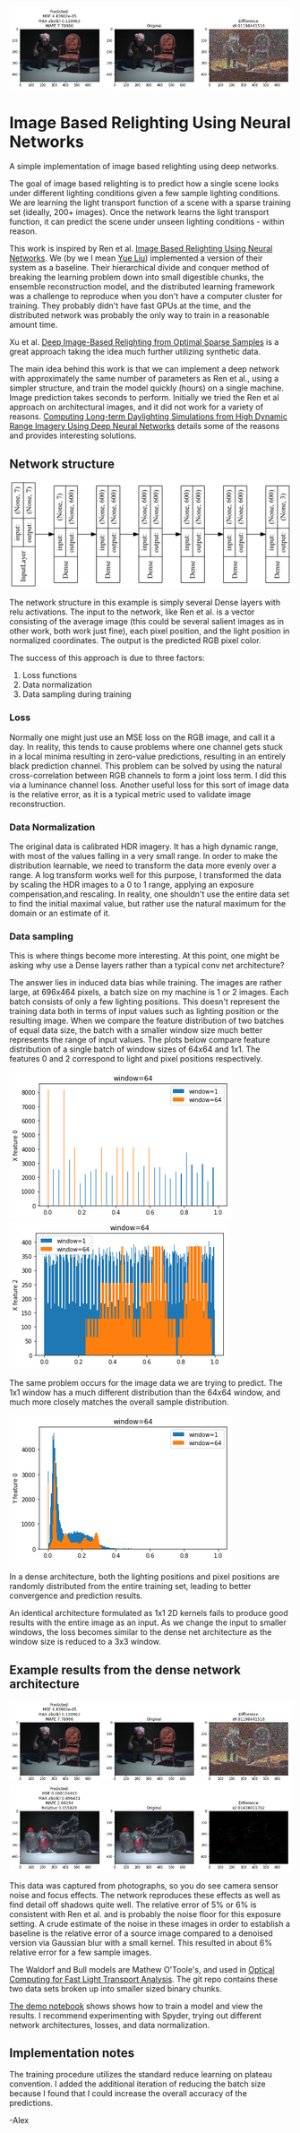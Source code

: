 <img style="float: center;" src=./documents/waldorf_example.png>

# Image Based Relighting Using Neural Networks

A simple implementation of image based relighting using deep networks.

The goal of image based relighting is to predict how a single scene looks under different lighting conditions given a few sample lighting conditions. We are learning the light transport function of a scene with a sparse training set (ideally, 200+ images).  Once the network learns the light transport function, it can predict the scene under unseen lighting conditions - within reason.

This work is inspired by Ren et al. [Image Based Relighting Using Neural Networks](https://www.microsoft.com/en-us/research/video/image-based-relighting-using-neural-networks-2/).  We (by we I mean [Yue Liu](https://github.com/yueAUW/neural-daylighting)) implemented a version of their system as a baseline. Their hierarchical divide and conquer method of breaking the learning problem down into small digestible chunks, the ensemble reconstruction model, and the distributed learning framework was a challenge to reproduce when you don't have a computer cluster for training.  They probably didn't have fast GPUs at the time, and the distributed network was probably the only way to train in a reasonable amount time.

Xu et al. [Deep Image-Based Relighting from Optimal Sparse Samples](https://dl.acm.org/citation.cfm?doid=3197517.3201313) is a great approach taking the idea much further utilizing synthetic data.

The main idea behind this work is that we can implement a deep network with approximately the same number of parameters as Ren et al., using a simpler structure, and train the model quickly (hours) on a single machine.  Image prediction takes seconds to perform. Initially we tried the Ren et al approach on architectural images, and it did not work for a variety of reasons. [Computing Long-term Daylighting Simulations from High Dynamic Range Imagery Using Deep Neural Networks](https://www.ashrae.org/File%20Library/Conferences/Specialty%20Conferences/2018%20Building%20Performance%20Analysis%20Conference%20and%20SimBuild/Papers/C018.pdf) 
details some of the reasons and provides interesting solutions.

## Network structure
<img style="float: center;" src=./documents/network_structure.png>

The network structure in this example is simply several Dense layers with relu activations.  The input to the network, like Ren et al. is a vector consisting of the average image (this could be several salient images as in other work, both work just fine), each pixel position, and the light position in normalized coordinates.  The output is the predicted RGB pixel color.

The success of this approach is due to three factors: 

1. Loss functions
2. Data normalization
3. Data sampling during training  

### Loss

Normally one might just use an MSE loss on the RGB image, and call it a day.  In reality, this tends to cause problems where one channel gets stuck in a local minima resulting in zero-value predictions, resulting in an entirely black prediction channel.  This problem can be solved by using the natural cross-correlation between RGB channels to form a joint loss term.  I did this via a luminance channel loss. Another useful loss for this sort of image data is the relative error, as it is a typical metric used to validate image reconstruction. 

### Data Normalization

The original data is calibrated HDR imagery. It has a high dynamic range, with most of the values falling in a very small range.  In order to make the distribution learnable, we need to transform the data more evenly over a range.  A log transform works well for this purpose, I transformed the data by scaling the HDR images to a 0 to 1 range, applying an exposure compensation,and rescaling.  In reality, one shouldn't use the entire data set to find the initial maximal value, but rather use the natural maximum for the domain or an estimate of it. 

### Data sampling

This is where things become more interesting. At this point, one might be asking why use a Dense layers rather than a typical conv net architecture?

The answer lies in induced data bias while training.  The images are rather large, at 696x464 pixels, a batch size on my machine is 1 or 2 images.  Each batch consists of only a few lighting positions.  This doesn't represent the training data both in terms of input values such as lighting position or the resulting image.  When we compare the feature distribution of two batches of equal data size, the batch with a smaller window size much better represents the range of input values.  The plots below compare feature distribution of a single batch of window sizes of 64x64 and 1x1. The features 0 and 2 correspond to light and pixel positions respectively.

<img style="float: center;" src=./documents/features_0_per_batch.png>
<img style="float: center;" src=./documents/features_2_per_batch.png>

The same problem occurs for the image data we are trying to predict. The 1x1 window has a much different distribution than the 64x64 window, and much more closely matches the overall sample distribution.

<img style="float: center;" src=./documents/yfeatures_0_per_batch.png>


In a dense architecture, both the lighting positions and pixel positions are randomly distributed from the entire training set, leading to better convergence and prediction results.

An identical architecture formulated as 1x1 2D kernels fails to produce good results with the entire image as an input.  As we change the input to smaller windows, the loss becomes similar to the dense net architecture as the window size is reduced to a 3x3 window.  




## Example results from the dense network architecture

<img style="float: center;" src=./documents/waldorf_example.png>

<img style="float: center;" src=./documents/bull_example.png>

This data was captured from photographs, so you do see camera sensor noise and focus effects.  The network reproduces these effects as well as find detail off shadows quite well.  The relative error of 5% or 6% is consistent with Ren et al. and is probably the noise floor for this exposure setting.  A crude estimate of the noise in these images in order to establish a baseline is the relative error of a source image compared to a denoised version via Gaussian blur with a small kernel.  This resulted in about 6% relative error for a few sample images. 

The Waldorf and Bull models are Mathew O'Toole's, and used in [Optical Computing for Fast Light Transport Analysis](http://www.cs.cmu.edu/~motoole2/opticalcomputing.html).  The git repo contains these two data sets broken up into smaller sized binary chunks.

[The demo notebook](demo.ipynb") shows shows how to train a model and view the results.  I recommend experimenting with Spyder, trying out different network architectures, losses, and data normalization.

## Implementation notes

The training procedure utilizes the standard reduce learning on plateau convention.  I added the additional iteration of reducing the batch size because I found that I could increase the overall accuracy of the predictions. 

-Alex


